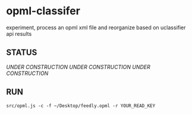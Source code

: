 # opml-classifer
experiment, process an opml xml file and reorganize based on uclassifier api results

## STATUS

*UNDER CONSTRUCTION*
*UNDER CONSTRUCTION*
*UNDER CONSTRUCTION*

## RUN
```
src/opml.js -c -f ~/Desktop/feedly.opml -r YOUR_READ_KEY 
```
